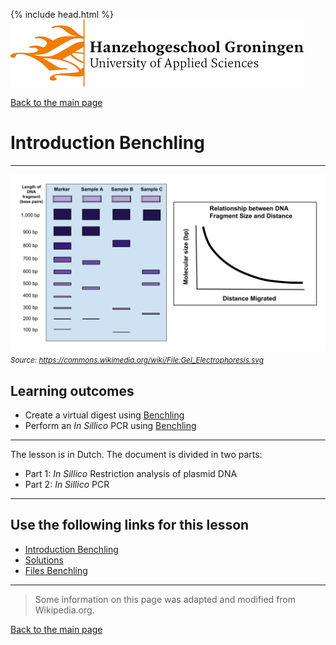 {% include head.html %}
![Hanze](../hanze/hanze.png)

[Back to the main page](../index.md)

# Introduction Benchling

---

![Pic](./pics/impression.png)
*<sub>Source: https://commons.wikimedia.org/wiki/File:Gel_Electrophoresis.svg</sub>*

## Learning outcomes
- Create a virtual digest using [Benchling](https://www.benchling.com/)
- Perform an *In Sillico* PCR using [Benchling](https://www.benchling.com/)

--- 

The lesson is in Dutch.
The document is divided in two parts:
- Part 1: *In Sillico* Restriction analysis of plasmid DNA
- Part 2: *In Sillico* PCR


---

## Use the following links for this lesson

- [Introduction Benchling](./files/introduction_benchling.pdf)
- [Solutions](./files/introduction_benchling_solutions.pdf)
- [Files Benchling](./files/files_benchling.zip)


---

>Some  information on this page was adapted and modified from Wikipedia.org.

[Back to the main page](../index.md)
